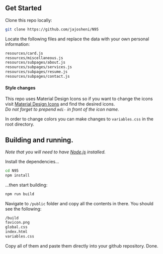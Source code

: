 ## Get Started

Clone this repo locally:

```bash
git clone https://github.com/jajosheni/N95
```

Locate the following files and replace the data with your own personal information:
```bash
resources/card.js
resources/miscellaneous.js
resources/subpages/about.js
resources/subpages/services.js
resources/subpages/resume.js
resources/subpages/contact.js
```

#### Style changes
This repo uses Material Design Icons so if you want 
to change the icons visit [Material Design Icons](https://materialdesignicons.com/) and find the desired icons.<br>
*Do not forget to prepend `mdi-` in front of the icon name.*

In order to change colors you can make changes to `variables.css` in the root directory.

## Building and running.

*Note that you will need to have [Node.js](https://nodejs.org) installed.*

Install the dependencies...

```bash
cd N95
npm install
```

...then start building:

```bash
npm run build
```

Navigate to `/public` folder and copy all the contents in there. You should see the following:

```bash
/build
favicon.png
global.css
index.html
variables.css
```
Copy all of them and paste them directly into your github repository.
Done.
